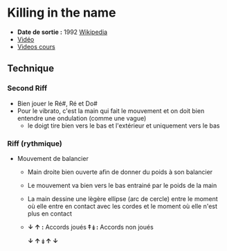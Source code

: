 # Killing in the name
- **Date de sortie :** 1992 [Wikipedia](https://fr.wikipedia.org/wiki/Killing_in_the_Name)
- [Vidéo](https://youtu.be/bWXazVhlyxQ?si=regmIwEy2vfzYqw4)
- [Videos cours](https://www.youtube.com/playlist?list=PL-mUMncHrS0kCaL0zsvmSDQ-p9zW4RuGR)

## Technique

### Second Riff
- Bien jouer le Ré#, Ré et Do#
- Pour le vibrato, c'est la main qui fait le mouvement et on doit bien entendre une ondulation (comme une vague)
  - le doigt tire bien vers le bas et l'extérieur et uniquement vers le bas

### Riff (rythmique)

- Mouvement de balancier
    - Main droite bien ouverte afin de donner du poids à son balancier
    - Le mouvement va bien vers le bas entrainé par le poids de la main
    - La main dessine une lègère ellipse (arc de cercle) entre le moment où elle entre en contact avec les cordes et le
      moment où elle n'est plus en contact
    - **&#x2193; &#x2191; :** Accords joués
      **&#x2909; &#x2908; :** Accords non joués
      
      **&#x2193; &#x2191; &#x2908;  &#x2191; &#x2193;**